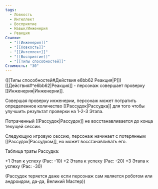 ```yaml
---
tags:
  - Ловкость
  - Интеллект
  - Восприятие
  - Навык/Инженерия
  - Реакция
Ссылки:
  - "[[Инженерия]]"
  - "[[Ловкость]]"
  - "[[Интеллект]]"
  - "[[Восприятие]]"
  - "[[Типы способностей]]"
Стоимость: "30"
---
```

([[Типы способностей#Действия e6bb62 Реакция|Р]]) [[Действия#^e6bb62|Реакция]] - персонаж совершает проверку [[Инженерия|Инженерии]]. 

Совершая проверку инженерии, персонаж может потратить определенное количество [[Рассудок|Рассудка]] для того чтобы улучшить результат проверки на 1-2-3 Этапа. 

Потраченный [[Рассудок|Рассудок]] не восстанавливается до конца текущей сессии. 

Следующую игровую сессию, персонаж начинает с потерянным [[Рассудок|Рассудком]], но может восстанавливать его.

Таблица траты Рассудка:

+1 Этап к успеху (Рас: -10)
+2 Этапа к успеху (Рас: -20)
+3 Этапа к успеху (Рас: -30)

(Рассудок теряется даже если персонаж сам является роботом или андроидом, да-да, Великий Мастер))

